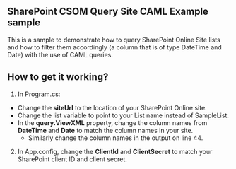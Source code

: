 ## SharePoint CSOM Query Site CAML Example sample

This is a sample to demonstrate how to query SharePoint Online Site lists and how to filter them accordingly (a column that is of type DateTime and Date) with the use of CAML queries.

## How to get it working?

1. In Program.cs:
  - Change the **siteUrl** to the location of your SharePoint Online site.
  - Change the list variable to point to your List name instead of SampleList.
  - In the **query.ViewXML** property, change the column names from **DateTime** and **Date** to match the column names in your site.
    - Similarly change the column names in the output on line 44.
2. In App.config, change the **ClientId** and **ClientSecret** to match your SharePoint client ID and client secret.
